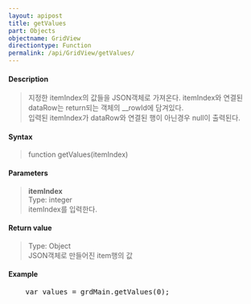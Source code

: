 ```yaml
---
layout: apipost
title: getValues
part: Objects
objectname: GridView
directiontype: Function
permalink: /api/GridView/getValues/
---
```



#### Description

> 지정한 itemIndex의 값들을 JSON객체로 가져온다. itemIndex와 연결된 dataRow는 return되는 객체의 __rowId에 담겨있다.  
> 입력된 itemIndex가 dataRow와 연결된 행이 아닌경우 null이 출력된다.  

#### Syntax

> function getValues(itemIndex)  

#### Parameters

> **itemIndex**  
> Type: integer  
> itemIndex를 입력한다.  

#### Return value

> Type: Object  
> JSON객체로 만들어진 item행의 값  

#### Example

<pre class="prettyprint">
    var values = grdMain.getValues(0);
</pre>
